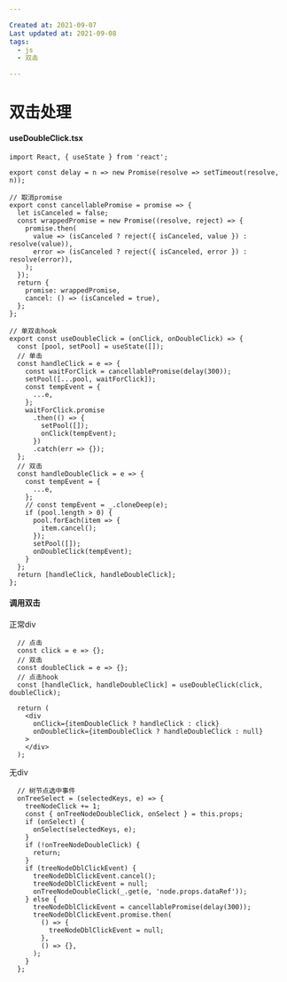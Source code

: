 ```yaml
---

Created at: 2021-09-07
Last updated at: 2021-09-08
tags: 
  - js
  - 双击

---
```


# 双击处理


#### useDoubleClick.tsx

    import React, { useState } from 'react';
    
    export const delay = n => new Promise(resolve => setTimeout(resolve, n));
    
    // 取消promise
    export const cancellablePromise = promise => {
      let isCanceled = false;
      const wrappedPromise = new Promise((resolve, reject) => {
        promise.then(
          value => (isCanceled ? reject({ isCanceled, value }) : resolve(value)),
          error => (isCanceled ? reject({ isCanceled, error }) : resolve(error)),
        );
      });
      return {
        promise: wrappedPromise,
        cancel: () => (isCanceled = true),
      };
    };
    
    // 单双击hook
    export const useDoubleClick = (onClick, onDoubleClick) => {
      const [pool, setPool] = useState([]);
      // 单击
      const handleClick = e => {
        const waitForClick = cancellablePromise(delay(300));
        setPool([...pool, waitForClick]);
        const tempEvent = {
          ...e,
        };
        waitForClick.promise
          .then(() => {
            setPool([]);
            onClick(tempEvent);
          })
          .catch(err => {});
      };
      // 双击
      const handleDoubleClick = e => {
        const tempEvent = {
          ...e,
        };
        // const tempEvent = _.cloneDeep(e);
        if (pool.length > 0) {
          pool.forEach(item => {
            item.cancel();
          });
          setPool([]);
          onDoubleClick(tempEvent);
        }
      };
      return [handleClick, handleDoubleClick];
    };


#### 调用双击

正常div

      // 点击
      const click = e => {};
      // 双击
      const doubleClick = e => {};
      // 点击hook
      const [handleClick, handleDoubleClick] = useDoubleClick(click, doubleClick);
    
      return (
        <div
          onClick={itemDoubleClick ? handleClick : click}
          onDoubleClick={itemDoubleClick ? handleDoubleClick : null}
        >
    	</div>
      );


无div

      // 树节点选中事件
      onTreeSelect = (selectedKeys, e) => {
        treeNodeClick += 1;
        const { onTreeNodeDoubleClick, onSelect } = this.props;
        if (onSelect) {
          onSelect(selectedKeys, e);
        }
        if (!onTreeNodeDoubleClick) {
          return;
        }
        if (treeNodeDblClickEvent) {
          treeNodeDblClickEvent.cancel();
          treeNodeDblClickEvent = null;
          onTreeNodeDoubleClick(_.get(e, 'node.props.dataRef'));
        } else {
          treeNodeDblClickEvent = cancellablePromise(delay(300));
          treeNodeDblClickEvent.promise.then(
            () => {
              treeNodeDblClickEvent = null;
            },
            () => {},
          );
        }
      };


